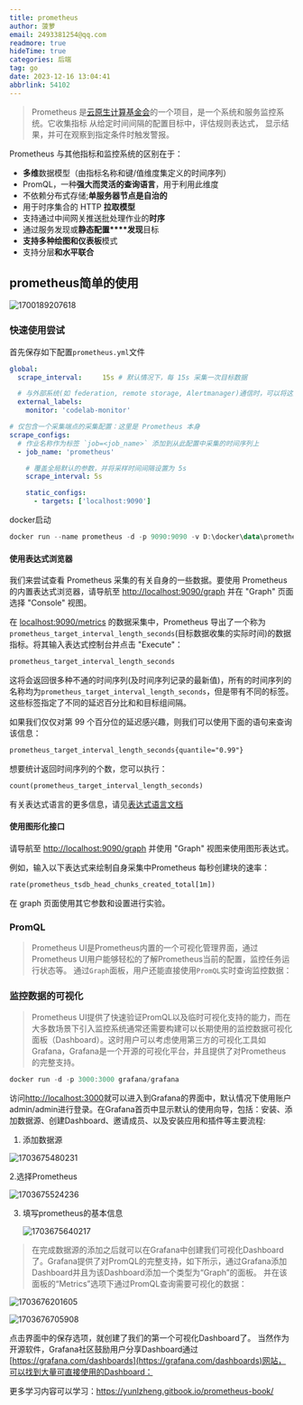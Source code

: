 ```yaml
---
title: prometheus
author: 菠萝
email: 2493381254@qq.com
readmore: true
hideTime: true
categories: 后端
tag: go
date: 2023-12-16 13:04:41
abbrlink: 54102
---
```

> Prometheus 是[云原生计算基金会](https://cncf.io/)的一个项目，是一个系统和服务监控系统。它收集指标 从给定时间间隔的配置目标中，评估规则表达式， 显示结果，并可在观察到指定条件时触发警报。

Prometheus 与其他指标和监控系统的区别在于：

- **多维**数据模型（由指标名称和键/值维度集定义的时间序列）
- PromQL，一种**强大而灵活的查询语言**，用于利用此维度
- 不依赖分布式存储;**单服务器节点是自治的**
- 用于时序集合的 HTTP **拉取模型**
- 支持通过中间网关推送批处理作业的**时序**
- 通过服务发现或**静态配置****发现**目标
- **支持多种绘图和仪表板**模式
- 支持分层**和水平联合**

<!-- more -->

## prometheus简单的使用

![1700189207618](prometheus/1700189207618.png)

### 快速使用尝试

首先保存如下配置`prometheus.yml`文件

~~~yaml
global:
  scrape_interval:     15s # 默认情况下，每 15s 采集一次目标数据

  # 与外部系统(如 federation, remote storage, Alertmanager)通信时，可以将这些标签应用到到和时间序列或告警上
  external_labels:
    monitor: 'codelab-monitor'

# 仅包含一个采集端点的采集配置：这里是 Prometheus 本身
scrape_configs:
  # 作业名称作为标签 `job=<job_name>` 添加到从此配置中采集的时间序列上
  - job_name: 'prometheus'

    # 覆盖全局默认的参数，并将采样时间间隔设置为 5s
    scrape_interval: 5s

    static_configs:
      - targets: ['localhost:9090']
~~~

docker启动

~~~powershell
docker run --name prometheus -d -p 9090:9090 -v D:\docker\data\prometheus\prometheus.yml:/etc/prometheus/prometheus.yml prom/prometheus
~~~

#### 使用表达式浏览器

我们来尝试查看 Prometheus 采集的有关自身的一些数据。要使用 Prometheus 的内置表达式浏览器，请导航至 [http://localhost:9090/graph](http://localhost:9090/graph) 并在 "Graph" 页面选择 "Console" 视图。

在 [localhost:9090/metrics](http://localhost:9090/metrics) 的数据采集中，Prometheus 导出了一个称为`prometheus_target_interval_length_seconds`(目标数据收集的实际时间)的数据指标。将其输入表达式控制台并点击 "Execute"：

~~~txt
prometheus_target_interval_length_seconds
~~~

这将会返回很多种不通的时间序列(及时间序列记录的最新值)，所有的时间序列的名称均为`prometheus_target_interval_length_seconds`，但是带有不同的标签。这些标签指定了不同的延迟百分比和和目标组间隔。

如果我们仅仅对第 99 个百分位的延迟感兴趣，则我们可以使用下面的语句来查询该信息：

~~~txt
prometheus_target_interval_length_seconds{quantile="0.99"}
~~~

想要统计返回时间序列的个数，您可以执行：

~~~txt
count(prometheus_target_interval_length_seconds)
~~~

有关表达式语言的更多信息，请见[表达式语言文档]()

#### 使用图形化接口

请导航至 [http://localhost:9090/graph](http://localhost:9090/graph) 并使用 "Graph" 视图来使用图形表达式。

例如，输入以下表达式来绘制自身采集中Prometheus 每秒创建块的速率：

~~~txt
rate(prometheus_tsdb_head_chunks_created_total[1m])
~~~

在 graph 页面使用其它参数和设置进行实验。

### PromQL

> Prometheus UI是Prometheus内置的一个可视化管理界面，通过Prometheus UI用户能够轻松的了解Prometheus当前的配置，监控任务运行状态等。 通过`Graph`面板，用户还能直接使用`PromQL`实时查询监控数据：

### 监控数据的可视化

> Prometheus UI提供了快速验证PromQL以及临时可视化支持的能力，而在大多数场景下引入监控系统通常还需要构建可以长期使用的监控数据可视化面板（Dashboard）。这时用户可以考虑使用第三方的可视化工具如Grafana，Grafana是一个开源的可视化平台，并且提供了对Prometheus的完整支持。

~~~powershell
docker run -d -p 3000:3000 grafana/grafana
~~~

访问[http://localhost:3000](http://localhost:3000)就可以进入到Grafana的界面中，默认情况下使用账户admin/admin进行登录。在Grafana首页中显示默认的使用向导，包括：安装、添加数据源、创建Dashboard、邀请成员、以及安装应用和插件等主要流程:

1. 添加数据源

![1703675480231](prometheus/1703675480231.png)

2.选择Prometheus

![1703675524236](prometheus/1703675524236.png)

3. 填写prometheus的基本信息

   ![1703675640217](prometheus/1703675640217.png)

> 在完成数据源的添加之后就可以在Grafana中创建我们可视化Dashboard了。Grafana提供了对PromQL的完整支持，如下所示，通过Grafana添加Dashboard并且为该Dashboard添加一个类型为“Graph”的面板。 并在该面板的“Metrics”选项下通过PromQL查询需要可视化的数据：

![1703676201605](prometheus/1703676201605.png)

![1703676705908](prometheus/1703676705908.png)

点击界面中的保存选项，就创建了我们的第一个可视化Dashboard了。 当然作为开源软件，Grafana社区鼓励用户分享Dashboard通过[https://grafana.com/dashboards](https://grafana.com/dashboards)网站，可以找到大量可直接使用的Dashboard：

更多学习内容可以学习：https://yunlzheng.gitbook.io/prometheus-book/
